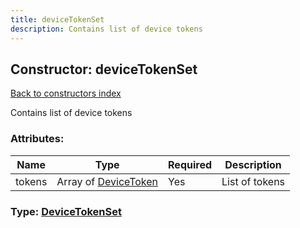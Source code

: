 ```yaml
---
title: deviceTokenSet
description: Contains list of device tokens
---
```

## Constructor: deviceTokenSet  
[Back to constructors index](index.md)



Contains list of device tokens

### Attributes:

| Name     |    Type       | Required | Description |
|----------|---------------|----------|-------------|
|tokens|Array of [DeviceToken](../constructors/DeviceToken.md) | Yes|List of tokens|



### Type: [DeviceTokenSet](../types/DeviceTokenSet.md)


